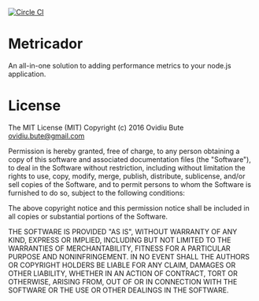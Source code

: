 [![Circle CI](https://circleci.com/gh/ovidiubute/metricador.svg?style=svg)](https://circleci.com/gh/ovidiubute/metricador)

Metricador
============
An all-in-one solution to adding performance metrics to your node.js application.

License
============
The MIT License (MIT)
Copyright (c) 2016 Ovidiu Bute ovidiu.bute@gmail.com

Permission is hereby granted, free of charge, to any person obtaining a copy of this software
 and associated documentation files (the "Software"), to deal in the Software without 
restriction, including without limitation the rights to use, copy, modify, merge, publish, 
distribute, sublicense, and/or sell copies of the Software, and to permit persons to whom 
the Software is furnished to do so, subject to the following conditions:

The above copyright notice and this permission notice shall be included in all 
copies or substantial portions of the Software.

THE SOFTWARE IS PROVIDED "AS IS", WITHOUT WARRANTY OF ANY KIND, EXPRESS OR IMPLIED, 
INCLUDING BUT NOT LIMITED TO THE WARRANTIES OF MERCHANTABILITY, FITNESS FOR A PARTICULAR 
PURPOSE AND NONINFRINGEMENT. IN NO EVENT SHALL THE AUTHORS OR COPYRIGHT HOLDERS BE LIABLE 
FOR ANY CLAIM, DAMAGES OR OTHER LIABILITY, WHETHER IN AN ACTION OF CONTRACT, TORT OR 
OTHERWISE, ARISING FROM, OUT OF OR IN CONNECTION WITH THE SOFTWARE OR THE USE OR OTHER 
DEALINGS IN THE SOFTWARE.


